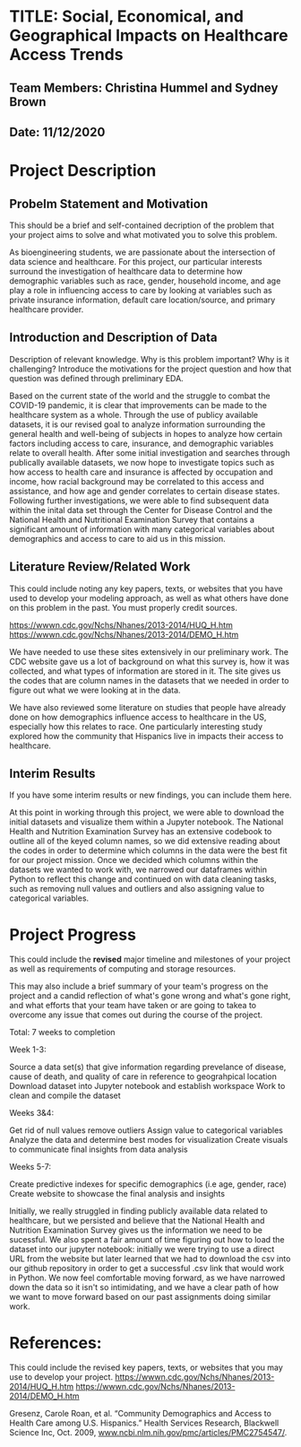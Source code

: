 # TITLE: Social, Economical, and Geographical Impacts on Healthcare Access Trends
## Team Members: Christina Hummel and Sydney Brown
## Date: 11/12/2020

# Project Description
## Probelm Statement and Motivation
This should be a brief and self-contained decription of the problem that your project aims to solve and what motivated you to solve this problem.

As bioengineering students, we are passionate about the intersection of data science and healthcare. For this project, our particular interests surround the investigation of healthcare data to determine how demographic variables such as race, gender, household income, and age play a role in influencing access to care by looking at variables such as private insurance information, default care location/source, and primary healthcare provider. 

## Introduction and Description of Data
Description of relevant knowledge. Why is this problem important? Why is it challenging? Introduce the motivations for the project question and how that question was defined through preliminary EDA.

Based on the current state of the world and the struggle to combat the COVID-19 pandemic, it is clear that improvements can be made to the healthcare system as a whole. Through the use of publicy available datasets, it is our revised goal to analyze information surrounding the general health and well-being of subjects in hopes to analyze how certain factors including access to care, insurance, and demographic variables relate to overall health. After some initial investigation and searches through publically available datasets, we now hope to investigate topics such as how access to health care and insurance is affected by occupation and income, how racial background may be correlated to this access and assistance, and how age and gender correlates to certain disease states. Following further investigations, we were able to find subsequent data within the inital data set through the Center for Disease Control and the National Health and Nutritional Examination Survey that contains a significant amount of information with many categorical variables about demographics and access to care to aid us in this mission.


## Literature Review/Related Work 
This could include noting any key papers, texts, or websites that you have used to develop your modeling approach, as well as what others have done on this problem in the past. You must properly credit sources.

https://wwwn.cdc.gov/Nchs/Nhanes/2013-2014/HUQ_H.htm
https://wwwn.cdc.gov/Nchs/Nhanes/2013-2014/DEMO_H.htm

We have needed to use these sites extensively in our preliminary work. The CDC website gave us a lot of background on what this survey is, how it was collected, and what types of information are stored in it. The site gives us the codes that are column names in the datasets that we needed in order to figure out what we were looking at in the data. 

We have also reviewed some literature on studies that people have already done on how demographics influence access to healthcare in the US, especially how this relates to race. One particularly interesting study explored how the community that Hispanics live in impacts their access to healthcare.

## Interim Results
If you have some interim results or new findings, you can include them here.

At this point in working through this project, we were able to download the initial datasets and visualize them within a Jupyter notebook. The National Health and Nutrition Examination Survey has an extensive codebook to outline all of the keyed column names, so we did extensive reading about the codes in order to determine which columns in the data were the best fit for our project mission. Once we decided which columns within the datasets we wanted to work with, we narrowed our dataframes within Python to reflect this change and continued on with data cleaning tasks, such as removing null values and outliers and also assigning value to categorical variables. 

# Project Progress
This could include the __revised__ major timeline and milestones of your project as well as requirements of computing and storage resources. 

This may also include a brief summary of your team's progress on the project and a candid reflection of what's gone wrong and what's gone right, and what efforts that your team have taken or are going to takea to overcome any issue that comes out during the course of the project.

Total: 7 weeks to completion

Week 1-3:

Source a data set(s) that give information regarding prevelance of disease, cause of death, and quality of care in reference to geograhpical location
Download dataset into Jupyter notebook and establish workspace
Work to clean and compile the dataset

Weeks 3&4:

Get rid of null values
remove outliers
Assign value to categorical variables
Analyze the data and determine best modes for visualization
Create visuals to communicate final insights from data analysis

Weeks 5-7:

Create predictive indexes for specific demographics (i.e age, gender, race)
Create website to showcase the final analysis and insights

Initially, we really struggled in finding publicly available data related to healthcare, but we persisted and believe that the National Health and Nutrition Examination Survey gives us the information we need to be sucessful. We also spent a fair amount of time figuring out how to load the dataset into our jupyter notebook: initially we were trying to use a direct URL from the website but later learned that we had to download the csv into our github repository in order to get a successful .csv link that would work in Python. We now feel comfortable moving forward, as we have narrowed down the data so it isn't so intimidating, and we have a clear path of how we want to move forward based on our past assignments doing similar work.

# References:
This could include the revised key papers, texts, or websites that you may use to develop your project.
https://wwwn.cdc.gov/Nchs/Nhanes/2013-2014/HUQ_H.htm
https://wwwn.cdc.gov/Nchs/Nhanes/2013-2014/DEMO_H.htm

Gresenz, Carole Roan, et al. “Community Demographics and Access to Health Care among U.S. Hispanics.” Health Services Research, Blackwell Science Inc, Oct. 2009, www.ncbi.nlm.nih.gov/pmc/articles/PMC2754547/. 
